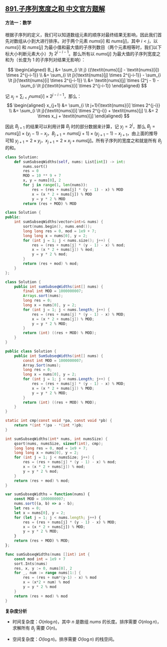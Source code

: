 ## [891.子序列宽度之和 中文官方题解](https://leetcode.cn/problems/sum-of-subsequence-widths/solutions/100000/zi-xu-lie-kuan-du-zhi-he-by-leetcode-sol-649q)
#### 方法一：数学

根据子序列的定义，我们可以知道数组元素的顺序对最终结果无影响，因此我们首先对数组从小到大进行排序。对于两个元素 $\textit{nums}[i]$ 和 $\textit{nums}[j]$，其中 $i \lt j$，以 $\textit{nums}[i]$ 和 $\textit{nums}[j]$ 为最小值和最大值的子序列数目（两个元素相等时，我们以下标大小判断元素大小）为 $2^{j-i-1}$。那么所有以 $\textit{nums}[j]$ 为最大值的子序列宽度之和为（长度为 $1$ 的子序列对结果无影响）：

$$
\begin{aligned}
B_j &= \sum_{i \lt j} {(\textit{nums}[j] - \textit{nums}[i]) \times 2^{j-i-1}} \\
&= \sum_{i \lt j}{\textit{nums}[j] \times 2^{j-i-1}} - \sum_{i \lt j}{\textit{nums}[i] \times 2^{j-i-1}} \\
&= \textit{nums}[j] \times (2^j - 1) - \sum_{i \lt j}{\textit{nums}[i] \times 2^{j-i-1}}
\end{aligned}
$$

记 $x_j = \sum_{i \lt j}{\textit{nums}[i] \times 2^{j-i-1}}$，那么：
$$
\begin{aligned}
x_{j+1} &= \sum_{i \lt j+1}{\textit{nums}[i] \times 2^{j-i}} \\
&= \sum_{i \lt j}{\textit{nums}[i] \times 2^{j-i}} + \textit{nums}[j] \\
&= 2 \times x_j + \textit{nums}[j]
\end{aligned}
$$

因此 $B_{j+1}$ 的结果可以利用计算 $B_j$ 时的部分数据来计算，记 $y_j = 2^j$，那么 $B_j=\textit{nums}[j] \times (y_j-1) - x_j$，$B_{j+1}=\textit{nums}[j+1] \times (y_{j+1}-1) - x_{j+1}$，由上面的推导可知 $y_{j+1}=2 \times y_j$，$x_{j+1}=2\times x_j + \textit{nums}[j]$。所有子序列的宽度之和就是所有 $B_j$ 的和。

```Python [sol1-Python3]
class Solution:
    def sumSubseqWidths(self, nums: List[int]) -> int:
        nums.sort()
        res = 0
        MOD = 10 ** 9 + 7
        x, y = nums[0], 2
        for j in range(1, len(nums)):
            res = (res + nums[j] * (y - 1) - x) % MOD
            x = (x * 2 + nums[j]) % MOD
            y = y * 2 % MOD
        return (res + MOD) % MOD
```

```C++ [sol1-C++]
class Solution {
public:
    int sumSubseqWidths(vector<int>& nums) {
        sort(nums.begin(), nums.end());
        long long res = 0, mod = 1e9 + 7;
        long long x = nums[0], y = 2;
        for (int j = 1; j < nums.size(); j++) {
            res = (res + nums[j] * (y - 1) - x) % mod;
            x = (x * 2 + nums[j]) % mod;
            y = y * 2 % mod;
        }
        return (res + mod) % mod;
    }
};
```

```Java [sol1-Java]
class Solution {
    public int sumSubseqWidths(int[] nums) {
        final int MOD = 1000000007;
        Arrays.sort(nums);
        long res = 0;
        long x = nums[0], y = 2;
        for (int j = 1; j < nums.length; j++) {
            res = (res + nums[j] * (y - 1) - x) % MOD;
            x = (x * 2 + nums[j]) % MOD;
            y = y * 2 % MOD;
        }
        return (int) ((res + MOD) % MOD);
    }
}
```

```C# [sol1-C#]
public class Solution {
    public int SumSubseqWidths(int[] nums) {
        const int MOD = 1000000007;
        Array.Sort(nums);
        long res = 0;
        long x = nums[0], y = 2;
        for (int j = 1; j < nums.Length; j++) {
            res = (res + nums[j] * (y - 1) - x) % MOD;
            x = (x * 2 + nums[j]) % MOD;
            y = y * 2 % MOD;
        }
        return (int) ((res + MOD) % MOD);
    }
}
```

```C [sol1-C]
static int cmp(const void *pa, const void *pb) {
    return *(int *)pa - *(int *)pb;
}

int sumSubseqWidths(int* nums, int numsSize) {
    qsort(nums, numsSize, sizeof(int), cmp);
    long long res = 0, mod = 1e9 + 7;
    long long x = nums[0], y = 2;
    for (int j = 1; j < numsSize; j++) {
        res = (res + nums[j] * (y - 1) - x) % mod;
        x = (x * 2 + nums[j]) % mod;
        y = y * 2 % mod;
    }
    return (res + mod) % mod;
}
```

```JavaScript [sol1-JavaScript]
var sumSubseqWidths = function(nums) {
    const MOD = 1000000007;
    nums.sort((a, b) => a - b);
    let res = 0;
    let x = nums[0], y = 2;
    for (let j = 1; j < nums.length; j++) {
        res = (res + nums[j] * (y - 1) - x) % MOD;
        x = (x * 2 + nums[j]) % MOD;
        y = y * 2 % MOD;
    }
    return (res + MOD) % MOD;
};
```

```go [sol1-Golang]
func sumSubseqWidths(nums []int) int {
    const mod int = 1e9 + 7
    sort.Ints(nums)
    res, x, y := 0, nums[0], 2
    for _, num := range nums[1:] {
        res = (res + num*(y-1) - x) % mod
        x = (x*2 + num) % mod
        y = y * 2 % mod
    }
    return (res + mod) % mod
}
```

**复杂度分析**

+ 时间复杂度：$O(n \log n)$，其中 $n$ 是数组 $\textit{nums}$ 的长度。排序需要 $O(n \log n)$，求解所有 $B_j$ 需要 $O(n)$。

+ 空间复杂度：$O(\log n)$。排序需要 $O(\log n)$ 的栈空间。